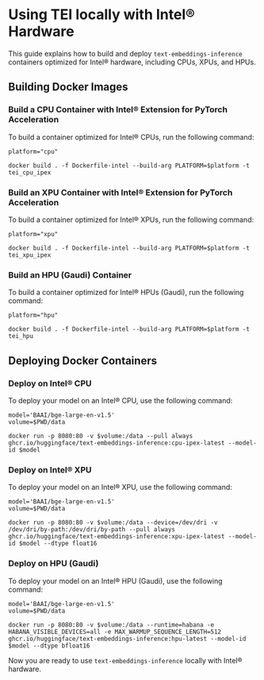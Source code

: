 <!--Copyright 2023 The HuggingFace Team. All rights reserved.

Licensed under the Apache License, Version 2.0 (the "License"); you may not use this file except in compliance with
the License. You may obtain a copy of the License at

http://www.apache.org/licenses/LICENSE-2.0

Unless required by applicable law or agreed to in writing, software distributed under the License is distributed on
an "AS IS" BASIS, WITHOUT WARRANTIES OR CONDITIONS OF ANY KIND, either express or implied. See the License for the
specific language governing permissions and limitations under the License.

⚠️ Note that this file is in Markdown but contains specific syntax for our doc-builder (similar to MDX) that may not be
rendered properly in your Markdown viewer.

-->

# Using TEI locally with Intel® Hardware

This guide explains how to build and deploy `text-embeddings-inference` containers optimized for Intel® hardware, including CPUs, XPUs, and HPUs.

## Building Docker Images

### Build a CPU Container with Intel® Extension for PyTorch Acceleration

To build a container optimized for Intel® CPUs, run the following command:

```shell
platform="cpu"

docker build . -f Dockerfile-intel --build-arg PLATFORM=$platform -t tei_cpu_ipex
```

### Build an XPU Container with Intel® Extension for PyTorch Acceleration

To build a container optimized for Intel® XPUs, run the following command:

```shell
platform="xpu"

docker build . -f Dockerfile-intel --build-arg PLATFORM=$platform -t tei_xpu_ipex
```

### Build an HPU (Gaudi) Container

To build a container optimized for Intel® HPUs (Gaudi), run the following command:

```shell
platform="hpu"

docker build . -f Dockerfile-intel --build-arg PLATFORM=$platform -t tei_hpu
```

## Deploying Docker Containers

### Deploy on Intel® CPU

To deploy your model on an Intel® CPU, use the following command:

```shell
model='BAAI/bge-large-en-v1.5'
volume=$PWD/data

docker run -p 8080:80 -v $volume:/data --pull always ghcr.io/huggingface/text-embeddings-inference:cpu-ipex-latest --model-id $model
```

### Deploy on Intel® XPU

To deploy your model on an Intel® XPU, use the following command:

```shell
model='BAAI/bge-large-en-v1.5'
volume=$PWD/data

docker run -p 8080:80 -v $volume:/data --device=/dev/dri -v /dev/dri/by-path:/dev/dri/by-path --pull always ghcr.io/huggingface/text-embeddings-inference:xpu-ipex-latest --model-id $model --dtype float16
```

### Deploy on HPU (Gaudi)

To deploy your model on an Intel® HPU (Gaudi), use the following command:

```shell
model='BAAI/bge-large-en-v1.5'
volume=$PWD/data

docker run -p 8080:80 -v $volume:/data --runtime=habana -e HABANA_VISIBLE_DEVICES=all -e MAX_WARMUP_SEQUENCE_LENGTH=512 ghcr.io/huggingface/text-embeddings-inference:hpu-latest --model-id $model --dtype bfloat16
```

Now you are ready to use `text-embeddings-inference` locally with Intel® hardware.